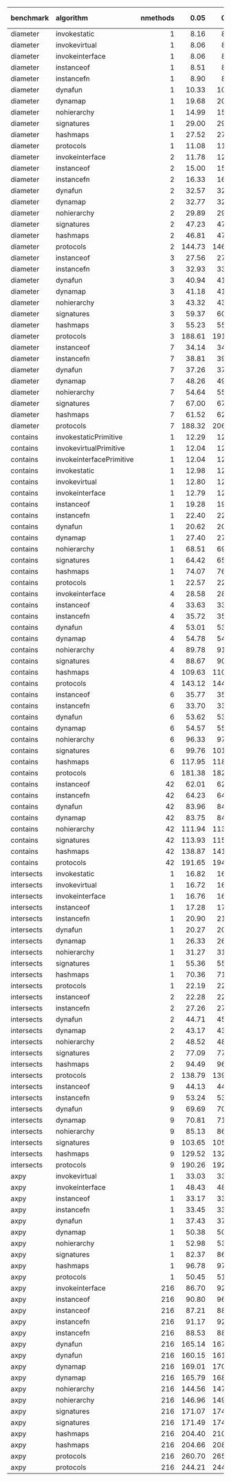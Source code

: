 |benchmark  |algorithm                | nmethods|   0.05|   0.50|   0.95|   mean| overhead 0.05| overhead 0.50| overhead 0.95| overhead mean| ns per op| overhead ns per op|
|:----------|:------------------------|--------:|------:|------:|------:|------:|-------------:|-------------:|-------------:|-------------:|---------:|------------------:|
|diameter   |invokestatic             |        1|   8.16|   8.21|   8.27|   8.22|         -0.01|          0.00|          0.00|          0.00|      7.84|              -0.30|
|diameter   |invokevirtual            |        1|   8.06|   8.09|   8.10|   8.08|         -0.01|         -0.01|         -0.01|         -0.01|      7.71|              -0.43|
|diameter   |invokeinterface          |        1|   8.06|   8.09|   8.09|   8.08|         -0.01|         -0.01|         -0.01|         -0.01|      7.70|              -0.43|
|diameter   |instanceof               |        1|   8.51|   8.53|   8.55|   8.53|          0.00|          0.00|          0.00|          0.00|      8.14|               0.00|
|diameter   |instancefn               |        1|   8.90|   8.92|   8.97|   8.94|          0.01|          0.01|          0.01|          0.01|      8.52|               0.38|
|diameter   |dynafun                  |        1|  10.33|  10.37|  10.41|  10.37|          0.03|          0.03|          0.03|          0.03|      9.89|               1.75|
|diameter   |dynamap                  |        1|  19.68|  20.20|  20.37|  20.12|          0.17|          0.17|          0.17|          0.17|     19.19|              11.05|
|diameter   |nohierarchy              |        1|  14.99|  15.08|  15.12|  15.05|          0.10|          0.10|          0.10|          0.10|     14.36|               6.22|
|diameter   |signatures               |        1|  29.00|  29.82|  30.11|  29.59|          0.31|          0.32|          0.32|          0.31|     28.22|              20.09|
|diameter   |hashmaps                 |        1|  27.52|  27.93|  28.15|  27.85|          0.29|          0.29|          0.29|          0.29|     26.56|              18.43|
|diameter   |protocols                |        1|  11.08|  11.12|  11.13|  11.11|          0.04|          0.04|          0.04|          0.04|     10.59|               2.46|
|diameter   |invokeinterface          |        2|  11.78|  12.03|  12.08|  11.98|         -0.05|         -0.04|         -0.05|         -0.05|     11.42|              -2.99|
|diameter   |instanceof               |        2|  15.00|  15.06|  15.33|  15.12|          0.00|          0.00|          0.00|          0.00|     14.41|               0.00|
|diameter   |instancefn               |        2|  16.33|  16.35|  16.46|  16.41|          0.02|          0.02|          0.02|          0.02|     15.65|               1.24|
|diameter   |dynafun                  |        2|  32.57|  32.70|  33.06|  32.81|          0.26|          0.26|          0.26|          0.26|     31.29|              16.87|
|diameter   |dynamap                  |        2|  32.77|  32.97|  33.12|  32.94|          0.26|          0.26|          0.26|          0.26|     31.42|              17.00|
|diameter   |nohierarchy              |        2|  29.89|  29.96|  30.05|  29.97|          0.22|          0.22|          0.21|          0.22|     28.58|              14.17|
|diameter   |signatures               |        2|  47.23|  47.73|  48.53|  47.88|          0.48|          0.48|          0.48|          0.48|     45.66|              31.25|
|diameter   |hashmaps                 |        2|  46.81|  47.60|  47.84|  47.34|          0.47|          0.47|          0.47|          0.47|     45.15|              30.73|
|diameter   |protocols                |        2| 144.73| 146.26| 146.69| 145.79|          1.92|          1.91|          1.90|          1.91|    139.03|             124.62|
|diameter   |instanceof               |        3|  27.56|  27.86|  27.87|  27.80|          0.00|          0.00|          0.00|          0.00|     26.51|               0.00|
|diameter   |instancefn               |        3|  32.93|  33.17|  33.96|  33.37|          0.08|          0.08|          0.09|          0.09|     31.83|               5.32|
|diameter   |dynafun                  |        3|  40.94|  41.21|  43.16|  41.72|          0.21|          0.20|          0.23|          0.21|     39.78|              13.27|
|diameter   |dynamap                  |        3|  41.18|  41.76|  41.81|  41.50|          0.21|          0.21|          0.21|          0.21|     39.58|              13.07|
|diameter   |nohierarchy              |        3|  43.32|  43.69|  44.32|  43.83|          0.25|          0.24|          0.25|          0.25|     41.80|              15.29|
|diameter   |signatures               |        3|  59.37|  60.24|  61.00|  60.14|          0.50|          0.49|          0.50|          0.50|     57.35|              30.84|
|diameter   |hashmaps                 |        3|  55.23|  55.63|  56.54|  55.88|          0.43|          0.42|          0.43|          0.43|     53.29|              26.78|
|diameter   |protocols                |        3| 188.61| 191.49| 192.28| 190.59|          2.53|          2.47|          2.49|          2.51|    181.76|             155.25|
|diameter   |instanceof               |        7|  34.14|  34.68|  34.79|  34.65|          0.00|          0.00|          0.00|          0.00|     33.04|               0.00|
|diameter   |instancefn               |        7|  38.81|  39.07|  39.18|  39.03|          0.08|          0.08|          0.07|          0.08|     37.22|               4.18|
|diameter   |dynafun                  |        7|  37.26|  37.46|  37.64|  37.44|          0.05|          0.05|          0.05|          0.05|     35.71|               2.66|
|diameter   |dynamap                  |        7|  48.26|  49.04|  49.73|  48.93|          0.25|          0.25|          0.25|          0.25|     46.67|              13.62|
|diameter   |nohierarchy              |        7|  54.64|  55.41|  55.76|  55.18|          0.36|          0.36|          0.35|          0.35|     52.62|              19.58|
|diameter   |signatures               |        7|  67.00|  67.97|  68.20|  67.61|          0.57|          0.58|          0.56|          0.57|     64.48|              31.44|
|diameter   |hashmaps                 |        7|  61.52|  62.17|  62.96|  62.10|          0.48|          0.48|          0.47|          0.47|     59.22|              26.18|
|diameter   |protocols                |        7| 188.32| 206.08| 209.66| 201.83|          2.69|          2.98|          2.95|          2.87|    192.48|             159.43|
|contains   |invokestaticPrimitive    |        1|  12.29|  12.32|  12.45|  12.36|          0.00|          0.00|          0.00|          0.00|     11.79|               0.00|
|contains   |invokevirtualPrimitive   |        1|  12.04|  12.05|  12.27|  12.13|          0.00|          0.00|          0.00|          0.00|     11.57|               0.00|
|contains   |invokeinterfacePrimitive |        1|  12.04|  12.05|  12.07|  12.05|          0.00|          0.00|          0.00|          0.00|     11.49|               0.00|
|contains   |invokestatic             |        1|  12.98|  12.99|  13.01|  13.00|         -0.02|         -0.02|         -0.02|         -0.02|     12.39|              -6.05|
|contains   |invokevirtual            |        1|  12.80|  12.82|  12.83|  12.81|         -0.02|         -0.02|         -0.02|         -0.02|     12.22|              -6.22|
|contains   |invokeinterface          |        1|  12.79|  12.80|  12.84|  12.83|         -0.02|         -0.02|         -0.02|         -0.02|     12.24|              -6.20|
|contains   |instanceof               |        1|  19.28|  19.34|  19.37|  19.33|          0.00|          0.00|          0.00|          0.00|     18.44|               0.00|
|contains   |instancefn               |        1|  22.40|  22.39|  22.55|  22.48|          0.01|          0.01|          0.01|          0.01|     21.44|               3.00|
|contains   |dynafun                  |        1|  20.62|  20.68|  20.78|  20.70|          0.00|          0.00|          0.00|          0.00|     19.75|               1.31|
|contains   |dynamap                  |        1|  27.40|  27.64|  27.83|  27.63|          0.02|          0.02|          0.02|          0.02|     26.35|               7.91|
|contains   |nohierarchy              |        1|  68.51|  69.94|  71.26|  69.95|          0.14|          0.14|          0.14|          0.14|     66.71|              48.27|
|contains   |signatures               |        1|  64.42|  65.59|  68.21|  66.13|          0.13|          0.13|          0.14|          0.13|     63.07|              44.63|
|contains   |hashmaps                 |        1|  74.07|  76.11|  77.00|  75.53|          0.15|          0.16|          0.16|          0.16|     72.03|              53.59|
|contains   |protocols                |        1|  22.57|  22.69|  22.73|  22.65|          0.01|          0.01|          0.01|          0.01|     21.60|               3.17|
|contains   |invokeinterface          |        4|  28.58|  28.60|  28.69|  28.64|         -0.01|         -0.01|         -0.01|         -0.01|     27.32|              -4.87|
|contains   |instanceof               |        4|  33.63|  33.68|  33.86|  33.75|          0.00|          0.00|          0.00|          0.00|     32.18|               0.00|
|contains   |instancefn               |        4|  35.72|  35.93|  36.04|  35.89|          0.00|          0.00|          0.00|          0.00|     34.22|               2.04|
|contains   |dynafun                  |        4|  53.01|  53.74|  53.81|  53.42|          0.04|          0.04|          0.04|          0.04|     50.94|              18.76|
|contains   |dynamap                  |        4|  54.78|  54.96|  55.82|  55.32|          0.04|          0.04|          0.04|          0.04|     52.76|              20.58|
|contains   |nohierarchy              |        4|  89.78|  91.06|  92.13|  91.00|          0.11|          0.11|          0.11|          0.11|     86.79|              54.61|
|contains   |signatures               |        4|  88.67|  90.18|  90.89|  89.84|          0.11|          0.11|          0.11|          0.11|     85.68|              53.50|
|contains   |hashmaps                 |        4| 109.63| 110.82| 114.23| 111.88|          0.15|          0.15|          0.15|          0.15|    106.70|              74.52|
|contains   |protocols                |        4| 143.12| 144.87| 145.11| 144.14|          0.22|          0.21|          0.21|          0.21|    137.46|             105.28|
|contains   |instanceof               |        6|  35.77|  35.78|  35.97|  35.87|          0.00|          0.00|          0.00|          0.00|     34.21|               0.00|
|contains   |instancefn               |        6|  33.70|  33.76|  33.97|  33.84|          0.00|          0.00|          0.00|          0.00|     32.27|              -1.94|
|contains   |dynafun                  |        6|  53.62|  53.85|  54.32|  53.95|          0.03|          0.03|          0.03|          0.03|     51.45|              17.24|
|contains   |dynamap                  |        6|  54.57|  55.05|  55.45|  55.03|          0.04|          0.04|          0.04|          0.04|     52.48|              18.27|
|contains   |nohierarchy              |        6|  96.33|  97.99|  98.85|  97.64|          0.12|          0.12|          0.12|          0.12|     93.12|              58.91|
|contains   |signatures               |        6|  99.76| 101.17| 102.89| 101.22|          0.12|          0.12|          0.13|          0.13|     96.53|              62.32|
|contains   |hashmaps                 |        6| 117.95| 118.97| 122.74| 120.24|          0.16|          0.16|          0.16|          0.16|    114.67|              80.45|
|contains   |protocols                |        6| 181.38| 182.84| 183.98| 182.76|          0.28|          0.28|          0.28|          0.28|    174.29|             140.08|
|contains   |instanceof               |       42|  62.01|  62.43|  62.54|  62.31|          0.00|          0.00|          0.00|          0.00|     59.42|               0.00|
|contains   |instancefn               |       42|  64.23|  64.50|  65.05|  64.63|          0.00|          0.00|          0.00|          0.00|     61.64|               2.21|
|contains   |dynafun                  |       42|  83.96|  84.43|  85.22|  84.64|          0.04|          0.04|          0.04|          0.04|     80.72|              21.30|
|contains   |dynamap                  |       42|  83.75|  84.35|  85.45|  84.62|          0.04|          0.04|          0.05|          0.04|     80.70|              21.28|
|contains   |nohierarchy              |       42| 111.94| 113.06| 120.42| 114.83|          0.10|          0.10|          0.11|          0.11|    109.51|              50.09|
|contains   |signatures               |       42| 113.93| 115.13| 116.93| 115.48|          0.11|          0.11|          0.11|          0.11|    110.13|              50.71|
|contains   |hashmaps                 |       42| 138.87| 141.30| 143.11| 141.00|          0.16|          0.16|          0.16|          0.16|    134.47|              75.05|
|contains   |protocols                |       42| 191.65| 194.22| 195.36| 193.88|          0.26|          0.26|          0.26|          0.26|    184.89|             125.47|
|intersects |invokestatic             |        1|  16.82|  16.82|  17.04|  16.87|          0.00|          0.00|          0.00|          0.00|     16.09|              -0.52|
|intersects |invokevirtual            |        1|  16.72|  16.76|  16.98|  16.81|          0.00|          0.00|          0.00|          0.00|     16.03|              -0.57|
|intersects |invokeinterface          |        1|  16.76|  16.79|  16.83|  16.80|          0.00|          0.00|          0.00|          0.00|     16.02|              -0.58|
|intersects |instanceof               |        1|  17.28|  17.42|  17.46|  17.41|          0.00|          0.00|          0.00|          0.00|     16.61|               0.00|
|intersects |instancefn               |        1|  20.90|  21.06|  21.31|  21.06|          0.01|          0.01|          0.01|          0.01|     20.08|               3.48|
|intersects |dynafun                  |        1|  20.27|  20.33|  20.42|  20.35|          0.01|          0.01|          0.01|          0.01|     19.41|               2.80|
|intersects |dynamap                  |        1|  26.33|  26.66|  26.98|  26.69|          0.02|          0.02|          0.02|          0.02|     25.45|               8.84|
|intersects |nohierarchy              |        1|  31.27|  31.50|  31.93|  31.61|          0.03|          0.03|          0.03|          0.03|     30.15|              13.54|
|intersects |signatures               |        1|  55.36|  55.73|  57.76|  56.52|          0.09|          0.09|          0.09|          0.09|     53.91|              37.30|
|intersects |hashmaps                 |        1|  70.36|  71.41|  72.87|  71.73|          0.12|          0.12|          0.13|          0.12|     68.41|              51.81|
|intersects |protocols                |        1|  22.19|  22.31|  22.35|  22.27|          0.01|          0.01|          0.01|          0.01|     21.23|               4.63|
|intersects |instanceof               |        2|  22.28|  22.33|  22.42|  22.35|          0.00|          0.00|          0.00|          0.00|     21.32|               0.00|
|intersects |instancefn               |        2|  27.26|  27.35|  27.48|  27.38|          0.01|          0.01|          0.01|          0.01|     26.11|               4.80|
|intersects |dynafun                  |        2|  44.71|  45.21|  45.42|  45.07|          0.04|          0.04|          0.04|          0.04|     42.98|              21.67|
|intersects |dynamap                  |        2|  43.17|  43.96|  44.01|  43.62|          0.04|          0.04|          0.04|          0.04|     41.60|              20.28|
|intersects |nohierarchy              |        2|  48.52|  48.82|  49.26|  48.89|          0.05|          0.04|          0.04|          0.04|     46.63|              25.31|
|intersects |signatures               |        2|  77.09|  77.75|  78.81|  77.97|          0.09|          0.09|          0.09|          0.09|     74.36|              53.05|
|intersects |hashmaps                 |        2|  94.49|  96.49|  98.00|  96.28|          0.12|          0.13|          0.13|          0.12|     91.82|              70.50|
|intersects |protocols                |        2| 138.79| 139.89| 140.97| 139.92|          0.20|          0.20|          0.20|          0.20|    133.44|             112.12|
|intersects |instanceof               |        9|  44.13|  44.39|  44.65|  44.39|          0.00|          0.00|          0.00|          0.00|     42.33|               0.00|
|intersects |instancefn               |        9|  53.24|  53.45|  54.22|  53.72|          0.02|          0.02|          0.02|          0.02|     51.23|               8.90|
|intersects |dynafun                  |        9|  69.69|  70.10|  70.55|  70.12|          0.05|          0.05|          0.04|          0.05|     66.87|              24.54|
|intersects |dynamap                  |        9|  70.81|  71.15|  71.80|  71.29|          0.05|          0.05|          0.05|          0.05|     67.99|              25.66|
|intersects |nohierarchy              |        9|  85.13|  86.11|  86.54|  85.90|          0.07|          0.07|          0.07|          0.07|     81.92|              39.59|
|intersects |signatures               |        9| 103.65| 105.23| 106.39| 105.16|          0.11|          0.11|          0.11|          0.11|    100.29|              57.96|
|intersects |hashmaps                 |        9| 129.52| 132.71| 135.95| 132.81|          0.15|          0.15|          0.16|          0.15|    126.66|              84.33|
|intersects |protocols                |        9| 190.26| 192.78| 193.44| 191.98|          0.26|          0.26|          0.26|          0.26|    183.08|             140.75|
|axpy       |invokevirtual            |        1|  33.03|  33.31|  33.63|  33.28|          0.00|          0.00|          0.00|          0.00|     31.74|              -0.07|
|axpy       |invokeinterface          |        1|  48.43|  48.71|  49.03|  48.71|          0.05|          0.05|          0.05|          0.05|     46.46|              14.65|
|axpy       |instanceof               |        1|  33.17|  33.54|  33.90|  33.35|          0.00|          0.00|          0.00|          0.00|     31.81|               0.00|
|axpy       |instancefn               |        1|  33.45|  33.57|  34.36|  33.85|          0.00|          0.00|          0.00|          0.00|     32.29|               0.48|
|axpy       |dynafun                  |        1|  37.43|  37.56|  38.40|  37.93|          0.01|          0.01|          0.01|          0.01|     36.17|               4.36|
|axpy       |dynamap                  |        1|  50.38|  50.77|  51.68|  51.03|          0.05|          0.05|          0.05|          0.05|     48.66|              16.85|
|axpy       |nohierarchy              |        1|  52.98|  53.53|  55.38|  53.92|          0.06|          0.06|          0.06|          0.06|     51.42|              19.61|
|axpy       |signatures               |        1|  82.37|  86.82|  87.26|  85.18|          0.15|          0.16|          0.16|          0.16|     81.24|              49.43|
|axpy       |hashmaps                 |        1|  96.78|  97.79| 101.73|  99.04|          0.20|          0.20|          0.20|          0.20|     94.46|              62.65|
|axpy       |protocols                |        1|  50.45|  51.06|  51.16|  50.81|          0.05|          0.05|          0.05|          0.05|     48.45|              16.64|
|axpy       |invokeinterface          |      216|  86.70|  92.07| 103.22|  94.53|         -0.01|         -0.01|          0.01|          0.00|     90.15|               0.46|
|axpy       |instanceof               |      216|  90.80|  96.20|  97.67|  94.05|          0.00|          0.00|          0.00|          0.00|     89.69|               0.00|
|axpy       |instanceof               |      216|  87.21|  88.38|  89.40|  88.37|          0.00|          0.00|          0.00|          0.00|     84.27|               0.00|
|axpy       |instancefn               |      216|  91.17|  92.44|  93.23|  92.26|          0.00|         -0.01|         -0.01|          0.00|     87.98|              -1.71|
|axpy       |instancefn               |      216|  88.53|  88.37|  90.43|  89.54|          0.00|          0.00|          0.00|          0.00|     85.39|               1.12|
|axpy       |dynafun                  |      216| 165.14| 167.11| 174.68| 168.67|          0.14|          0.13|          0.14|          0.14|    160.86|              71.16|
|axpy       |dynafun                  |      216| 160.15| 161.91| 169.43| 164.00|          0.22|          0.22|          0.23|          0.22|    156.40|              72.12|
|axpy       |dynamap                  |      216| 169.01| 170.47| 173.12| 171.03|          0.15|          0.14|          0.14|          0.14|    163.11|              73.41|
|axpy       |dynamap                  |      216| 165.79| 168.24| 169.13| 167.38|          0.24|          0.24|          0.23|          0.23|    159.62|              75.35|
|axpy       |nohierarchy              |      216| 144.56| 147.76| 150.39| 147.85|          0.10|          0.10|          0.10|          0.10|    141.00|              51.31|
|axpy       |nohierarchy              |      216| 146.96| 149.64| 150.61| 148.77|          0.18|          0.18|          0.18|          0.18|    141.88|              57.60|
|axpy       |signatures               |      216| 171.07| 174.09| 175.79| 173.58|          0.15|          0.14|          0.14|          0.15|    165.54|              75.84|
|axpy       |signatures               |      216| 171.49| 174.33| 175.83| 173.68|          0.25|          0.26|          0.25|          0.25|    165.63|              81.36|
|axpy       |hashmaps                 |      216| 204.40| 210.45| 219.22| 212.13|          0.21|          0.21|          0.22|          0.22|    202.30|             112.61|
|axpy       |hashmaps                 |      216| 204.66| 208.20| 211.68| 208.12|          0.35|          0.36|          0.35|          0.35|    198.48|             114.20|
|axpy       |protocols                |      216| 260.70| 265.22| 272.35| 265.88|          0.32|          0.31|          0.32|          0.32|    253.57|             163.87|
|axpy       |protocols                |      216| 244.21| 244.94| 254.97| 249.75|          0.47|          0.46|          0.48|          0.48|    238.18|             153.90|
